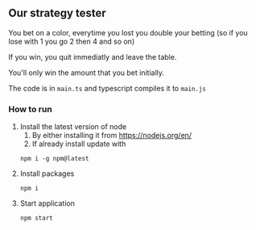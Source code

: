 ## Our strategy tester
You bet on a color, everytime you lost you double your betting (so if you lose with 1 you go 2 then 4 and so on)

If you win, you quit immediatly and leave the table.

You'll only win the amount that you bet initially.

The code is in `main.ts` and typescript compiles it to `main.js`

### How to run
1. Install the latest version of node
   1. By either installing it from https://nodejs.org/en/
   2. If already install update with
   ```
   npm i -g npm@latest
   ```
2. Install packages
   ```
   npm i
   ```
3. Start application
    ```
    npm start
   ```